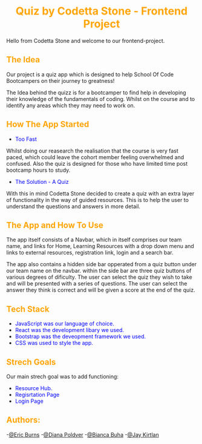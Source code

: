 












# <h1 align="center"><Quiz style="color:orange">Quiz by Codetta Stone - Frontend Project</span></h1>

Hello from Codetta Stone and welcome to our frontend-project.

## <span style="color:orange">The Idea</span>

Our project is a quiz app which is designed to help School Of Code Bootcampers on their journey to greatness!

The Idea behind the quizz is for a bootcamper to find help in developing their knowledge of the fundamentals of coding. Whilst on the course and to identify any areas which they may need to work on.

## <span style="color:orange">How The App Started</span>

- <span style="color:blue">Too Fast</span>

Whilst doing our reasearch the realisation that the course is very fast paced, which could leave the cohort member feeling overwhelmed and confused. Also the quiz is designed for those who have limited time post bootcamp hours to study.

- <span style="color:blue">The Solution - A Quiz</span>

With this in mind Codetta Stone decided to create a quiz with an extra layer of functionality in the way of guided resources. This is to help the user to understand the questions and answers in more detail.

## <span style="color:orange">The App and How To Use</span>
The app itself consists of a Navbar, which in itself comprises our team name, and links for Home, Learning Resources with a drop down menu and links to external resources, registration link, login and a search bar.

The app also contains a hidden side bar opperated from a quiz button under our team name on the navbar.
within the side bar are three quiz buttons of various degrees of dificulty. The user can select the quiz they wish to take and will be presented with a series of questions. The user can select the answer they think is correct and will be given a score at the end of the quiz.

## <span style="color:orange">Tech Stack</span>

- <span style="color:blue"> JavaScript was our language of choice.</span>
- <span style="color:blue"> React was the development libary we used.</span>
- <span style="color:blue"> Bootstrap was the deveopment framework we used.</span>
- <span style="color:blue"> CSS was used to style the app.</span>

## <span style="color:orange">Strech Goals</span>

Our main strech goal was to add functioning:

- <span style="color:blue"> Resource Hub.</span>
- <span style="color:blue"> Regisrtation Page</span>
- <span style="color:blue"> Login Page</span>
 
 ## <span style="color:orange">Authors:</span>

 -[@Eric Burns](https://github.com/Pixiebaba)
 -[@Diana Poldver](https://github.com/Dianake)
 -[@Bianca Buha](https://github.com/bianca-g-b)
 -[@Jay Kirtlan](https://github.com/JayKirt)


